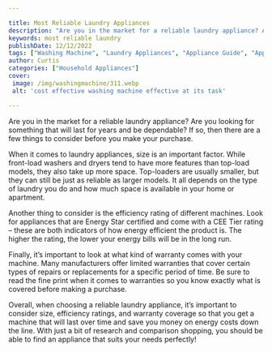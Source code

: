 ```yaml
---

title: Most Reliable Laundry Appliances
description: "Are you in the market for a reliable laundry appliance? Are you looking for something that will last for years and be dependable? ...keep going and find out"
keywords: most reliable laundry
publishDate: 12/12/2022
tags: ["Washing Machine", "Laundry Appliances", "Appliance Guide", "Appliance Reviews"]
author: Curtis
categories: ["Household Appliances"]
cover: 
 image: /img/washingmachine/311.webp
 alt: 'cost effective washing machine effective at its task'

---
```


Are you in the market for a reliable laundry appliance? Are you looking for something that will last for years and be dependable? If so, then there are a few things to consider before you make your purchase. 

When it comes to laundry appliances, size is an important factor. While front-load washers and dryers tend to have more features than top-load models, they also take up more space. Top-loaders are usually smaller, but they can still be just as reliable as larger models. It all depends on the type of laundry you do and how much space is available in your home or apartment. 

Another thing to consider is the efficiency rating of different machines. Look for appliances that are Energy Star certified and come with a CEE Tier rating – these are both indicators of how energy efficient the product is. The higher the rating, the lower your energy bills will be in the long run. 

Finally, it’s important to look at what kind of warranty comes with your machine. Many manufacturers offer limited warranties that cover certain types of repairs or replacements for a specific period of time. Be sure to read the fine print when it comes to warranties so you know exactly what is covered before making a purchase. 

Overall, when choosing a reliable laundry appliance, it’s important to consider size, efficiency ratings, and warranty coverage so that you get a machine that will last over time and save you money on energy costs down the line. With just a bit of research and comparison shopping, you should be able to find an appliance that suits your needs perfectly!

